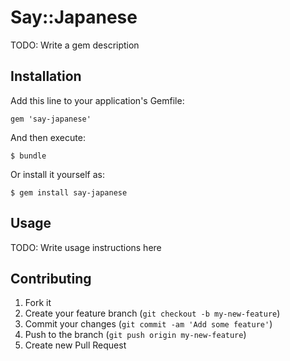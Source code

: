 # Say::Japanese

TODO: Write a gem description

## Installation

Add this line to your application's Gemfile:

    gem 'say-japanese'

And then execute:

    $ bundle

Or install it yourself as:

    $ gem install say-japanese

## Usage

TODO: Write usage instructions here

## Contributing

1. Fork it
2. Create your feature branch (`git checkout -b my-new-feature`)
3. Commit your changes (`git commit -am 'Add some feature'`)
4. Push to the branch (`git push origin my-new-feature`)
5. Create new Pull Request
